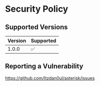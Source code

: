 # Security Policy

## Supported Versions

| Version  | Supported          |
| -------- | ------------------ |
| 1.0.0    | :white_check_mark: |

## Reporting a Vulnerability

https://github.com/Itzdan0ul/asterisk/issues

